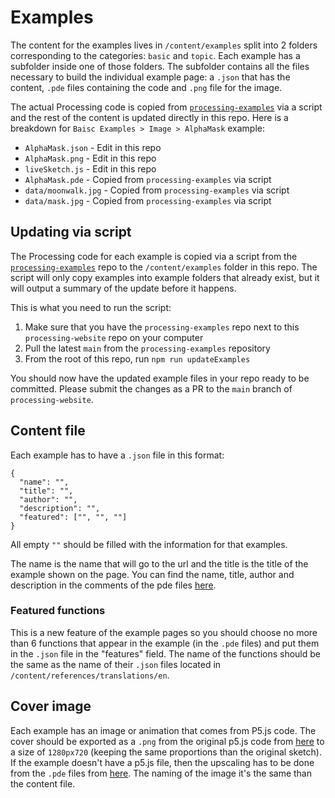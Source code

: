 # Examples

The content for the examples lives in `/content/examples` split into 2 folders corresponding to the categories: `basic` and `topic`. Each example has a subfolder inside one of those folders. The subfolder contains all the files necessary to build the individual example page: a `.json` that has the content, `.pde` files containing the code and `.png` file for the image.

The actual Processing code is copied from [`processing-examples`](https://github.com/processing/processing-examples) via a script and the rest of the content is updated directly in this repo. Here is a breakdown for `Baisc Examples > Image > AlphaMask` example:

- `AlphaMask.json` - Edit in this repo
- `AlphaMask.png` - Edit in this repo
- `liveSketch.js` - Edit in this repo
- `AlphaMask.pde` - Copied from `processing-examples` via script
- `data/moonwalk.jpg` - Copied from `processing-examples` via script
- `data/mask.jpg` - Copied from `processing-examples` via script

## Updating via script

The Processing code for each example is copied via a script from the [`processing-examples`](https://github.com/processing/processing-examples) repo to the `/content/examples` folder in this repo. The script will only copy examples into example folders that already exist, but it will output a summary of the update before it happens.

This is what you need to run the script:

1. Make sure that you have the `processing-examples` repo next to this `processing-website` repo on your computer
1. Pull the latest `main` from the `processing-examples` repository
1. From the root of this repo, run `npm run updateExamples`

You should now have the updated example files in your repo ready to be committed. Please submit the changes as a PR to the `main` branch of `processing-website`.

## Content file

Each example has to have a `.json` file in this format:

```
{
  "name": "",
  "title": "",
  "author": "",
  "description": "",
  "featured": ["", "", ""]
}
```

All empty `""` should be filled with the information for that examples.

The name is the name that will go to the url and the title is the title of the example shown on the page. You can find the name, title, author and description in the comments of the pde files [here](https://github.com/processing/processing-docs/tree/master/content/examples).

### Featured functions

This is a new feature of the example pages so you should choose no more than 6 functions that appear in the example (in the `.pde` files) and put them in the `.json` file in the "features" field. The name of the functions should be the same as the name of their `.json` files located in `/content/references/translations/en`.

## Cover image

Each example has an image or animation that comes from P5.js code. The cover should be exported as a `.png` from the original p5.js code from [here](https://github.com/processing/processing-docs/tree/master/content/examples_p5) to a size of `1280px720` (keeping the same proportions than the original sketch). If the example doesn't have a p5.js file, then the upscaling has to be done from the `.pde` files from [here](https://github.com/processing/processing-docs/tree/master/content/examples). The naming of the image it's the same than the content file.
